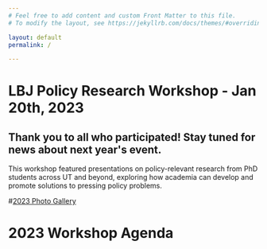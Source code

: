 ```yaml
---
# Feel free to add content and custom Front Matter to this file.
# To modify the layout, see https://jekyllrb.com/docs/themes/#overriding-theme-defaults

layout: default
permalink: /

---
```



# LBJ Policy Research Workshop - Jan 20th, 2023
## Thank you to all who participated! Stay tuned for news about next year's event.

This workshop featured presentations on policy-relevant research from PhD students across UT and beyond, exploring how academia can develop and promote solutions to pressing policy problems. 



<!-- add h1 link to gallery page -->

#[2023 Photo Gallery](/gallery)


# 2023 Workshop Agenda

<object data="{{ site.baseurl }}/assets/Agenda.pdf" width="600" height="800" type='application/pdf'></object> 
